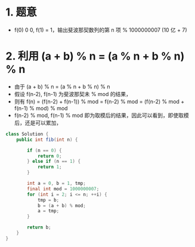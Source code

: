 
# 1. 题意

- f(0) 0 0, f(1) = 1，输出斐波那契数列的第 n 项 % 1000000007 (10 亿 + 7)

# 2. 利用 (a + b) % n = (a % n + b % n) % n

- 由于  (a + b) % n = (a % n + b % n) % n
- 假设 f(n-2), f(n-1) 为斐波那契未 % mod 的结果，
- 则有 f(n) = (f(n-2) + f(n-1)) % mod = f(n-2) % mod = (f(n-2) % mod + f(n-1) % mod) % mod
- f(n-2) % mod, f(n-1) % mod 即为取模后的结果，因此可以看到，即使取模后，还是可以累加，

```java
class Solution {
    public int fib(int n) {

        if (n == 0) {
            return 0;
        } else if (n == 1) {
            return 1;
        }

        int a = 0, b = 1, tmp;
        final int mod = 1000000007;
        for (int i = 2; i <= n; ++i) {
            tmp = b;
            b = (a + b) % mod;
            a = tmp;
        }

        return b;
    }
}
```